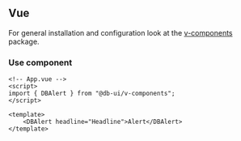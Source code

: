 ## Vue

For general installation and configuration look at the [v-components](https://www.npmjs.com/package/@db-ui/v-components) package.

### Use component

```vue App.vue
<!-- App.vue -->
<script>
import { DBAlert } from "@db-ui/v-components";
</script>

<template>
	<DBAlert headline="Headline">Alert</DBAlert>
</template>
```
